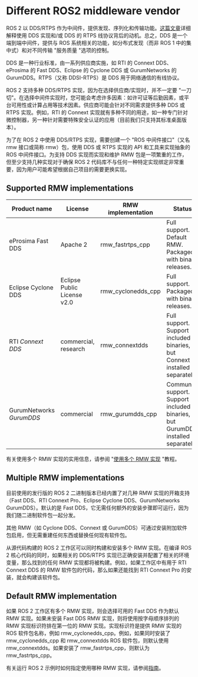 # Different ROS2 middleware vendor

ROS 2 以 DDS/RTPS 作为中间件，提供发现、序列化和传输功能。[这篇文章](https://design.ros2.org/articles/ros_on_dds.html)详细解释使用 DDS 实现和/或 DDS 的 RTPS 线协议背后的动机。总之，DDS 是一个端到端中间件，提供与 ROS 系统相关的功能，如分布式发现（而非 ROS 1 中的集中式）和对不同传输 "服务质量 "选项的控制。

DDS 是一种行业标准，由一系列供应商实施，如 RTI 的 Connext DDS、eProsima 的 Fast DDS、Eclipse 的 Cyclone DDS 或 GurumNetworks 的 GurumDDS。RTPS（又称 DDSI-RTPS）是 DDS 用于网络通信的有线协议。

ROS 2 支持多种 DDS/RTPS 实现，因为在选择供应商/实现时，并不一定要 "一刀切"。在选择中间件实现时，您可能会考虑许多因素：如许可证等后勤因素，或平台可用性或计算占用等技术因素。供应商可能会针对不同需求提供多种 DDS 或 RTPS 实现。例如，RTI 的 Connext 实现就有多种不同的用途，如一种专门针对微控制器，另一种针对需要特殊安全认证的应用（目前我们只支持其标准桌面版本）。

为了在 ROS 2 中使用 DDS/RTPS 实现，需要创建一个 "ROS 中间件接口"（又名 rmw 接口或简称 rmw）包，使用 DDS 或 RTPS 实现的 API 和工具来实现抽象的 ROS 中间件接口。为支持 DDS 实现而实现和维护 RMW 包是一项繁重的工作，但至少支持几种实现对于确保 ROS 2 代码库不与任何一种特定实现绑定非常重要，因为用户可能希望根据自己项目的需要更换实现。

## Supported RMW implementations

| Product name             | License                     | RMW implementation | Status                                                       |
| ------------------------ | --------------------------- | ------------------ | ------------------------------------------------------------ |
| eProsima Fast DDS        | Apache 2                    | rmw_fastrtps_cpp   | Full support. Default RMW. Packaged with binary releases.    |
| Eclipse Cyclone DDS      | Eclipse Public License v2.0 | rmw_cyclonedds_cpp | Full support. Packaged with binary releases.                 |
| RTI *Connext DDS*        | commercial, research        | rmw_connextdds     | Full support. Support included in binaries, but Connext installed separately. |
| GurumNetworks *GurumDDS* | commercial                  | rmw_gurumdds_cpp   | Community support. Support included in binaries, but GurumDDS installed separately. |

有关使用多个 RMW 实现的实用信息，请参阅 "[使用多个 RMW 实现](https://docs.ros.org/en/humble/How-To-Guides/Working-with-multiple-RMW-implementations.html) "教程。

## Multiple RMW implementations

目前使用的发行版的 ROS 2 二进制版本已经内置了对几种 RMW 实现的开箱支持（Fast DDS、RTI Connext Pro、Eclipse Cyclone DDS、GurumNetworks GurumDDS）。默认的是 Fast DDS，它无需任何额外的安装步骤即可运行，因为我们随二进制软件包一起分发。

其他 RMW（如 Cyclone DDS、Connext 或 GurumDDS）可通过安装附加软件包启用，但无需重建任何东西或替换任何现有软件包。

从源代码构建的 ROS 2 工作区可以同时构建和安装多个 RMW 实现。在编译 ROS 2 核心代码的同时，如果相关的 DDS/RTPS 实现已正确安装并配置了相关的环境变量，那么找到的任何 RMW 实现都将被构建。例如，如果工作区中有用于 RTI Connext DDS 的 RMW 软件包的代码，那么如果还能找到 RTI Connext Pro 的安装，就会构建该软件包。

## Default RMW implementation

如果 ROS 2 工作区有多个 RMW 实现，则会选择可用的 Fast DDS 作为默认 RMW 实现。如果未安装 Fast DDS RMW 实现，则将使用按字母顺序排列的 RMW 实现标识符排在第一位的 RMW 实现。实现标识符是提供 RMW 实现的 ROS 软件包名称，例如 rmw_cyclonedds_cpp。例如，如果同时安装了 rmw_cyclonedds_cpp 和 rmw_connextdds ROS 软件包，则默认使用 rmw_connextdds。如果安装了 rmw_fastrtps_cpp，则默认为 rmw_fastrtps_cpp。

有关运行 ROS 2 示例时如何指定使用哪种 RMW 实现，请参阅[指南](https://docs.ros.org/en/humble/How-To-Guides/Working-with-multiple-RMW-implementations.html)。